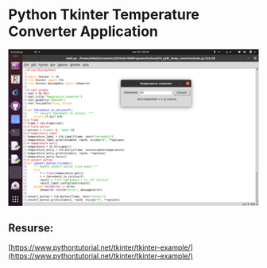 # Python Tkinter Temperature Converter Application

![img](img_01.png)

## Resurse:
[https://www.pythontutorial.net/tkinter/tkinter-example/](https://www.pythontutorial.net/tkinter/tkinter-example/)